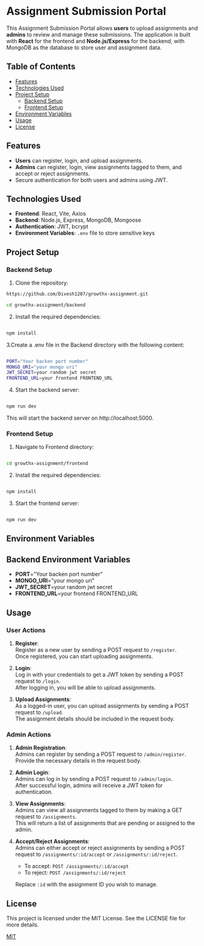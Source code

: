 # Assignment Submission Portal

This Assignment Submission Portal allows **users** to upload assignments and **admins** to review and manage these submissions. The application is built with **React** for the frontend and **Node.js/Express** for the backend, with MongoDB as the database to store user and assignment data.

## Table of Contents
- [Features](#features)
- [Technologies Used](#technologies-used)
- [Project Setup](#project-setup)
  - [Backend Setup](#backend-setup)
  - [Frontend Setup](#frontend-setup)
- [Environment Variables](#environment-variables)
- [Usage](#usage)
- [License](#license)

## Features
- **Users** can register, login, and upload assignments.
- **Admins** can register, login, view assignments tagged to them, and accept or reject assignments.
- Secure authentication for both users and admins using JWT.

## Technologies Used
- **Frontend**: React, Vite, Axios
- **Backend**: Node.js, Express, MongoDB, Mongoose
- **Authentication**: JWT, bcrypt
- **Environment Variables**: `.env` file to store sensitive keys


## Project Setup

### Backend Setup
1. Clone the repository:
```bash
https://github.com/Divesh1207/growthx-assignment.git

cd growthx-assignment/backend
```


 
2.  Install the required dependencies:

```bash

npm install
```

3.Create a .env file in the Backend directory with the following content:

```bash

PORT="Your backen port number"
MONGO_URI="your mongo uri"
JWT_SECRET=your random jwt secret
FRONTEND_URL=your frontend FRONTEND_URL


```

4. Start the backend server:

```bash

npm run dev


```
This will start the backend server on http://localhost:5000.

### Frontend Setup

1. Navigate to  Frontend directory:

```bash

cd growthx-assignment/frontend


```


 
2.  Install the required dependencies:

```bash

npm install
```



3. Start the frontend server:

```bash

npm run dev

```
## Environment Variables

## Backend Environment Variables

- **PORT**="Your backen port number"
- **MONGO_URI**="your mongo uri"
- **JWT_SECRET**=your random jwt secret
- **FRONTEND_URL**=your frontend FRONTEND_URL
 
## Usage

### User Actions

1. **Register**:  
   Register as a new user by sending a POST request to `/register`.  
   Once registered, you can start uploading assignments.

2. **Login**:  
   Log in with your credentials to get a JWT token by sending a POST request to `/login`.  
   After logging in, you will be able to upload assignments.

3. **Upload Assignments**:  
   As a logged-in user, you can upload assignments by sending a POST request to `/upload`.  
   The assignment details should be included in the request body.

### Admin Actions

1. **Admin Registration**:  
   Admins can register by sending a POST request to `/admin/register`.  
   Provide the necessary details in the request body.

2. **Admin Login**:  
   Admins can log in by sending a POST request to `/admin/login`.  
   After successful login, admins will receive a JWT token for authentication.

3. **View Assignments**:  
   Admins can view all assignments tagged to them by making a GET request to `/assignments`.  
   This will return a list of assignments that are pending or assigned to the admin.

4. **Accept/Reject Assignments**:  
   Admins can either accept or reject assignments by sending a POST request to `/assignments/:id/accept` or `/assignments/:id/reject`.  
   - To accept: `POST /assignments/:id/accept`
   - To reject: `POST /assignments/:id/reject`

   Replace `:id` with the assignment ID you wish to manage.


 
## License

This project is licensed under the MIT License. See the LICENSE file for more details.

[MIT](https://choosealicense.com/licenses/mit/)
